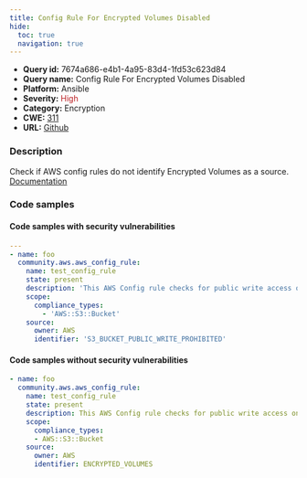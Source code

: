```yaml
---
title: Config Rule For Encrypted Volumes Disabled
hide:
  toc: true
  navigation: true
---
```


<style>
  .highlight .hll {
    background-color: #ff171742;
  }
  .md-content {
    max-width: 1100px;
    margin: 0 auto;
  }
</style>

-   **Query id:** 7674a686-e4b1-4a95-83d4-1fd53c623d84
-   **Query name:** Config Rule For Encrypted Volumes Disabled
-   **Platform:** Ansible
-   **Severity:** <span style="color:#bb2124">High</span>
-   **Category:** Encryption
-   **CWE:** <a href="https://cwe.mitre.org/data/definitions/311.html" onclick="newWindowOpenerSafe(event, 'https://cwe.mitre.org/data/definitions/311.html')">311</a>
-   **URL:** [Github](https://github.com/Checkmarx/kics/tree/master/assets/queries/ansible/aws/config_rule_for_encrypted_volumes_is_disabled)

### Description
Check if AWS config rules do not identify Encrypted Volumes as a source.<br>
[Documentation](https://docs.ansible.com/ansible/latest/collections/community/aws/aws_config_rule_module.html#parameter-source/identifier)

### Code samples
#### Code samples with security vulnerabilities
```yaml title="Positive test num. 1 - yaml file" hl_lines="2"
---
- name: foo
  community.aws.aws_config_rule:
    name: test_config_rule
    state: present
    description: 'This AWS Config rule checks for public write access on S3 buckets'
    scope:
      compliance_types:
        - 'AWS::S3::Bucket'
    source:
      owner: AWS
      identifier: 'S3_BUCKET_PUBLIC_WRITE_PROHIBITED'

```


#### Code samples without security vulnerabilities
```yaml title="Negative test num. 1 - yaml file"
- name: foo
  community.aws.aws_config_rule:
    name: test_config_rule
    state: present
    description: This AWS Config rule checks for public write access on S3 buckets
    scope:
      compliance_types:
      - AWS::S3::Bucket
    source:
      owner: AWS
      identifier: ENCRYPTED_VOLUMES

```
